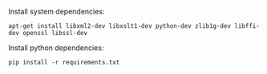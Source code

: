 
Install system dependencies:

```
apt-get install libxml2-dev libxslt1-dev python-dev zlib1g-dev libffi-dev openssl libssl-dev
```

Install python dependencies:

```
pip install -r requirements.txt
```
